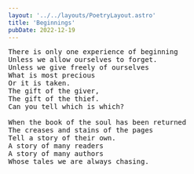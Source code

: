 ```yaml
---
layout: '../../layouts/PoetryLayout.astro'
title: 'Beginnings'
pubDate: 2022-12-19
---
```


<pre>
There is only one experience of beginning
Unless we allow ourselves to forget.
Unless we give freely of ourselves
What is most precious
Or it is taken.
The gift of the giver,
The gift of the thief.
Can you tell which is which?

When the book of the soul has been returned
The creases and stains of the pages
Tell a story of their own.
A story of many readers
A story of many authors
Whose tales we are always chasing.
</pre>